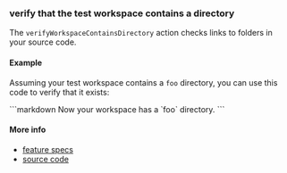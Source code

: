 ### verify that the test workspace contains a directory

The `verifyWorkspaceContainsDirectory` action checks links to folders in your source code.


#### Example

Assuming your test workspace contains a
<a class="tutorialRunner_createDirectory">`foo`</a>
directory,
you can use this code to verify that it exists:

<a class="tutorialRunner_runMarkdownInTutrun">
```markdown
<a class="tutorialRunner_verifyWorkspaceContainsDirectory">
  Now your workspace has a `foo` directory.
</a>
```
</a>


#### More info

- [feature specs](../../features/actions/built-in/verify-source-contains-directory/verify-source-contains-directory.feature)
- [source code](../../src/actions/built-in/verify-source-contains-directory.ls)
